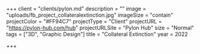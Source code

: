 +++
client = "clients/pylon.md"
description = ""
image = "uploads/fb_project_collateralextinction.jpg"
imageSize = "contain"
projectColor = "#FF94C7"
projectType = "Client"
projectURL = "https://pylon-hub.com/hub"
projectURLSite = "Pylon Hub"
size = "Normal"
tags = ["3D", "Graphic Design"]
title = "Collateral Extinction"
year = 2022

+++
